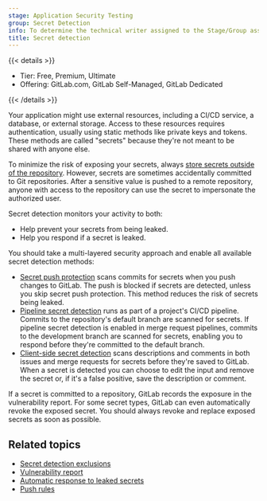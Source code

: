 ```yaml
---
stage: Application Security Testing
group: Secret Detection
info: To determine the technical writer assigned to the Stage/Group associated with this page, see https://handbook.gitlab.com/handbook/product/ux/technical-writing/#assignments
title: Secret detection
---
```


{{< details >}}

- Tier: Free, Premium, Ultimate
- Offering: GitLab.com, GitLab Self-Managed, GitLab Dedicated

{{< /details >}}

Your application might use external resources, including a CI/CD
service, a database, or external storage. Access to these resources
requires authentication, usually using static methods like private
keys and tokens. These methods are called "secrets" because they're
not meant to be shared with anyone else.

To minimize the risk of exposing your secrets, always [store secrets outside of the repository](../../../ci/secrets/_index.md). However, secrets are sometimes accidentally committed to Git
repositories. After a sensitive value is pushed to a remote
repository, anyone with access to the repository can use the secret to
impersonate the authorized user.

Secret detection monitors your activity to both:

- Help prevent your secrets from being leaked.
- Help you respond if a secret is leaked.

You should take a multi-layered security approach and enable all available secret detection methods:

- [Secret push protection](secret_push_protection/_index.md) scans commits for secrets when you
  push changes to GitLab. The push is blocked if secrets are detected, unless you skip secret push protection.
  This method reduces the risk of secrets being leaked.
- [Pipeline secret detection](pipeline/_index.md) runs as part of a project's CI/CD pipeline. Commits
  to the repository's default branch are scanned for secrets. If pipeline secret detection is
  enabled in merge request pipelines, commits to the development branch are scanned for secrets,
  enabling you to respond before they're committed to the default branch.
- [Client-side secret detection](client/_index.md) scans descriptions and comments in both issues and
  merge requests for secrets before they're saved to GitLab. When a secret is detected you can
  choose to edit the input and remove the secret or, if it's a false positive, save the description
  or comment.

If a secret is committed to a repository, GitLab records the exposure
in the vulnerability report. For some secret types, GitLab can even
automatically revoke the exposed secret. You should always revoke and
replace exposed secrets as soon as possible.

## Related topics

- [Secret detection exclusions](exclusions.md)
- [Vulnerability report](../vulnerability_report/_index.md)
- [Automatic response to leaked secrets](automatic_response.md)
- [Push rules](../../project/repository/push_rules.md)
